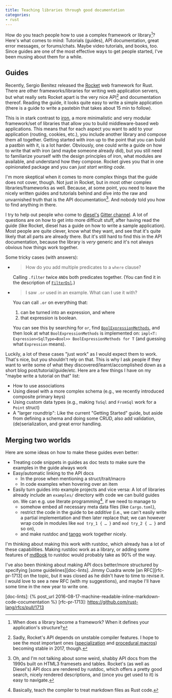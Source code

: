 ```yaml
---
title: Teaching libraries through good documentation
categories:
- rust
---
```

How do you teach people how to use a complex framework or library[^framework-or-library]? Here's what comes to mind: Tutorials (guides), API documentation, great error messages, or forums/chats. Maybe video tutorials, and books, too. Since guides are one of the most effective ways to get people started, I've been musing about them for a while.

[^framework-or-library]: When does a library become a framework? When it defines your application's structure?

## Guides

Recently, Sergio Benitez released the [Rocket] web framework for Rust. There are other frameworks/libraries for writing web application servers, but what really sets Rocket apart is the very nice API[^nightly] and documentation thereof. Reading the guide, it looks quite easy to write a simple application (there is a guide to write a pastebin that takes about 15 min to follow).

[Rocket]: https://rocket.rs

[^nightly]: Sadly, Rocket's API depends on unstable compiler features. I hope to see the most important ones ([specialization] and [procedural macros]) becoming stable in 2017, though.

[specialization]: https://github.com/rust-lang/rfcs/blob/90240c53f2a223fd0c24712fcce50ccd0b8bc850/text/1210-impl-specialization.md
[procedural macros]: https://github.com/rust-lang/rfcs/blob/90240c53f2a223fd0c24712fcce50ccd0b8bc850/text/1566-proc-macros.md

This is in stark contrast to [iron], a more minimalistic and very modular framework/set of libraries that allow you to build middleware-based web applications. This means that for each aspect you want to add to your application (routing, cookies, etc.), you include another library and compose them all together. Getting started with iron up to the point that you can build a pastbin with it, is a lot harder. Obviously, one could write a guide on how to write that with iron (and maybe someone already did), but you still need to familiarize yourself with the design principles of iron, what modules are available, and understand how they compose. Rocket gives you that in one opinionated package and you can *just start writing code.*

[iron]: http://ironframework.io

I'm more skeptical when it comes to more complex things that the guide does not cover, though. Not just in Rocket, but in most other complex libraries/frameworks as well. Because, at some point, you need to leave the nicely written guides and tutorials behind and dive into the raw and unvarnished truth that is the API documentation[^rustdoc]. And nobody told you how to find anything in there.

[^rustdoc]: Oh, and I'm not talking about some weird, shabby API docs from the 1990s built on HTML3 framesets and tables. Rocket's (as well as Diesel's) API docs are rendered by rustdoc, which offers a pretty good search, nicely rendered descriptions, and (once you get used to it) is easy to navigate.

I try to help out people who come to [diesel's][diesel] [Gitter channel][diesel-gitter]. A lot of questions are on how to get into more difficult stuff, after having read the guide (like Rocket, diesel has a guide on how to write a sample application). Most people are quite clever, know what they want, and see that it's quite likely that all parts are already there. But it's still hard to find this in the API documentation, because the library is *very* generic and it's not always obvious how things work together.

[diesel]: http://diesel.rs
[diesel-gitter]: https://gitter.im/diesel-rs/diesel

Some tricky cases (with answers):

- > How do you add multiple predicates to a `where` clause?

	Calling `.filter` twice `AND`s both predicates together. (You can find it in the description of [`FilterDsl`].)
- > I saw `.or` used in an example. What can I use it with?

	You can call `.or` on everything that:
	1. can be turned into an expression, and where 
	2. that expression is boolean. 

	You can see this by searching for `or`, find [`BoolExpressionMethods`], and then look at what `BoolExpressionMethods` is implemented on: `impl<T: Expression<SqlType=Bool>> BoolExpressionMethods for T` (and guessing what `Expression` means).

[`FilterDsl`]: https://docs.rs/diesel/0.9.1/diesel/prelude/trait.FilterDsl.html
[`BoolExpressionMethods`]: https://docs.rs/diesel/0.9.1/diesel/expression/expression_methods/bool_expression_methods/trait.BoolExpressionMethods.html

Luckily, a lot of these cases "just work" as I would expect them to work. That's nice, but you shouldn't rely on that. This is why I ask people if they want to write some of what they discovered/learnt/accomplished down as a short blog post/tutorial/guide/etc. Here are a few things I have on my "maybe write a tutorial on that" list:

- How to use associations
- Using diesel with a more complex schema (e.g., we recently introduced composite primary keys)
- Using custom data types (e.g., making `ToSql` and `FromSql` work for a `Point` struct)
- A "larger roundtrip": Like the current "Getting Started" guide, but aside from defining a schema and doing some CRUD, also add validation, (de)serialization, and great error handling.

## Merging two worlds

Here are some ideas on how to make these guides even better:

- Treating code snippets in guides as doc tests to make sure the examples in the guide always work
- Easy/automatic linking to the API docs
	- In the prose when mentioning a struct/trait/macro
	- In code examples when hovering over an item
- Easily turn guides into example projects and vice versa: A lot of libraries already include an `examples/` directory with code we can build guides on. We can e.g. use literate programming[^rs-md], if we need to manage to
	- somehow embed all necessary meta data files (like `Cargo.toml`),
	- restrict the code in the guide to be _additive_ (i.e., we can't easily write a partial implementation and then later replace that; we can however wrap code in modules like `mod try_1 { … }` and `mod try_2 { … }` and so on),
	- and make rustdoc and [tango] work together nicely.

[^rs-md]: Basically, teach the compiler to treat markdown files as Rust code.

[tango]: https://github.com/pnkfelix/tango

I'm thinking about making this work with rustdoc, which already has a lot of these capabilities. Making rustdoc work as a library, or adding some features of [mdBook] to rustdoc would probably take as 90% of the way.

[mdBook]: https://github.com/azerupi/mdBook

I've also been thinking about making API docs better/more structured by specifying [some guidelines][doc-lints]. Jimmy Cuadra wrote [an RFC][rfc-pr-1713] on the topic, but it was closed as he didn't have to time to revise it. I would love to see a new RFC (with my suggestions), and maybe I'll have some time in the new year to write one.

[doc-lints]: {% post_url 2016-08-17-machine-readable-inline-markdown-code-cocumentation %}
[rfc-pr-1713]: https://github.com/rust-lang/rfcs/pull/1713
